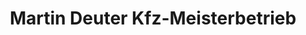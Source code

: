 ---
title: "Martin Deuter Kfz-Meisterbetrieb"
url: /grossenlueder/martin-deuter-kfz-meisterbetrieb/
shop: Autowerkstatt
---